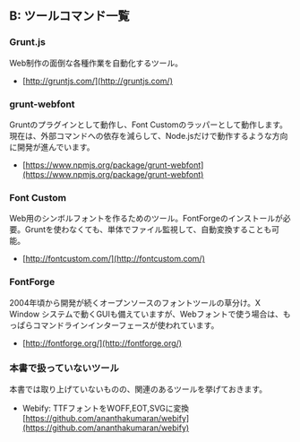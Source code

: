 ## B: ツールコマンド一覧

### Grunt.js

Web制作の面倒な各種作業を自動化するツール。

- [http://gruntjs.com/](http://gruntjs.com/)


### grunt-webfont

Gruntのプラグインとして動作し、Font Customのラッパーとして動作します。現在は、外部コマンドへの依存を減らして、Node.jsだけで動作するような方向に開発が進んでいます。

- [https://www.npmjs.org/package/grunt-webfont](https://www.npmjs.org/package/grunt-webfont)


### Font Custom

Web用のシンボルフォントを作るためのツール。FontForgeのインストールが必要。Gruntを使わなくても、単体でファイル監視して、自動変換することも可能。

- [http://fontcustom.com/](http://fontcustom.com/)


### FontForge

2004年頃から開発が続くオープンソースのフォントツールの草分け。X Window システムで動くGUIも備えていますが、Webフォントで使う場合は、もっぱらコマンドラインインターフェースが使われています。

- [http://fontforge.org/](http://fontforge.org/)


### 本書で扱っていないツール

本書では取り上げていないものの、関連のあるツールを挙げておきます。

- Webify: TTFフォントをWOFF,EOT,SVGに変換 [https://github.com/ananthakumaran/webify](https://github.com/ananthakumaran/webify)

